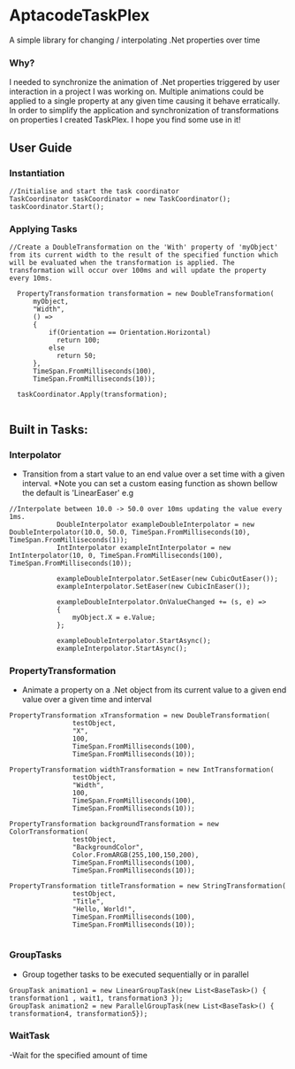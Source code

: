 # AptacodeTaskPlex
A simple library for changing / interpolating .Net properties over time

### Why?
I needed to synchronize the animation of .Net properties triggered by user interaction in a project I was working on. Multiple animations could be applied to a single property at any given time causing it behave erratically. 
In order to simplify the application and synchronization of transformations on properties I created TaskPlex.
I hope you find some use in it!

## User Guide

### Instantiation
```
//Initialise and start the task coordinator
TaskCoordinator taskCoordinator = new TaskCoordinator();
taskCoordinator.Start();
```

### Applying Tasks
```
//Create a DoubleTransformation on the 'With' property of 'myObject' from its current width to the result of the specified function which will be evaluated when the transformation is applied. The transformation will occur over 100ms and will update the property every 10ms.

  PropertyTransformation transformation = new DoubleTransformation(
      myObject,
      "Width",
      () =>
      {
          if(Orientation == Orientation.Horizontal)
            return 100;
          else
            return 50;
      },
      TimeSpan.FromMilliseconds(100),
      TimeSpan.FromMilliseconds(10));

  taskCoordinator.Apply(transformation);
  
 ```

## Built in Tasks:

### Interpolator         
- Transition from a start value to an end value over a set time with a given interval.
*Note you can set a custom easing function as shown bellow the default is 'LinearEaser'
e.g
```
//Interpolate between 10.0 -> 50.0 over 10ms updating the value every 1ms.
            DoubleInterpolator exampleDoubleInterpolator = new DoubleInterpolator(10.0, 50.0, TimeSpan.FromMilliseconds(10), TimeSpan.FromMilliseconds(1));
            IntInterpolator exampleIntInterpolator = new IntInterpolator(10, 0, TimeSpan.FromMilliseconds(100), TimeSpan.FromMilliseconds(10));
            
            exampleDoubleInterpolator.SetEaser(new CubicOutEaser());
            exampleInterpolator.SetEaser(new CubicInEaser());
            
            exampleDoubleInterpolator.OnValueChanged += (s, e) =>
            {
                myObject.X = e.Value;
            };
            
            exampleDoubleInterpolator.StartAsync();
            exampleInterpolator.StartAsync();
```

### PropertyTransformation
- Animate a property on a .Net object from its current value to a given end value over a given time and interval
```                
PropertyTransformation xTransformation = new DoubleTransformation(
                testObject,
                "X",
                100,
                TimeSpan.FromMilliseconds(100),
                TimeSpan.FromMilliseconds(10));
                                
PropertyTransformation widthTransformation = new IntTransformation(
                testObject,
                "Width",
                100,
                TimeSpan.FromMilliseconds(100),
                TimeSpan.FromMilliseconds(10));
                
PropertyTransformation backgroundTransformation = new ColorTransformation(
                testObject,
                "BackgroundColor",
                Color.FromARGB(255,100,150,200),
                TimeSpan.FromMilliseconds(100),
                TimeSpan.FromMilliseconds(10));
                
PropertyTransformation titleTransformation = new StringTransformation(
                testObject,
                "Title",
                "Hello, World!",
                TimeSpan.FromMilliseconds(100),
                TimeSpan.FromMilliseconds(10));
                
```

### GroupTasks
- Group together tasks to be executed sequentially or in parallel
```
GroupTask animation1 = new LinearGroupTask(new List<BaseTask>() { transformation1 , wait1, transformation3 });
GroupTask animation2 = new ParallelGroupTask(new List<BaseTask>() { transformation4, transformation5});
```

### WaitTask
-Wait for the specified amount of time
